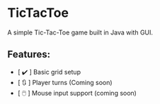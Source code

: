 # TicTacToe
A simple Tic-Tac-Toe game built in Java with GUI.

## Features:
- [ :heavy_check_mark: ] Basic grid setup
- [ :arrows_clockwise: ] Player turns (Coming soon)
- [ :computer_mouse: ] Mouse input support (coming soon)
